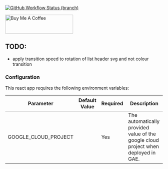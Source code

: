 [![GitHub Workflow Status (branch)](https://img.shields.io/github/workflow/status/anzbrown/dashboard-menu-client/Node.js%20CI/main?style=for-the-badge)](https://github.com/anzbrown/dashboard-menu-client/actions?query=workflow%3A%22Node.js+CI%22%22+branch%3Amain+)

<a href="https://www.buymeacoffee.com/adambrown" target="_blank"><img src="https://cdn.buymeacoffee.com/buttons/v2/default-violet.png" alt="Buy Me A Coffee" style="height: 60px !important;width: 217px !important;" ></a>

## TODO:

* apply transition speed to rotation of list header svg and not colour transition 

### Configuration
This react app requires the following environment variables:

| Parameter    	        | Default Value         | Required 	| Description   |
|-----------------------|-----------------------|-----------|---------------|
| GOOGLE_CLOUD_PROJECT  |                       |   Yes     | The automatically provided value of the google cloud project when deployed in GAE. |
